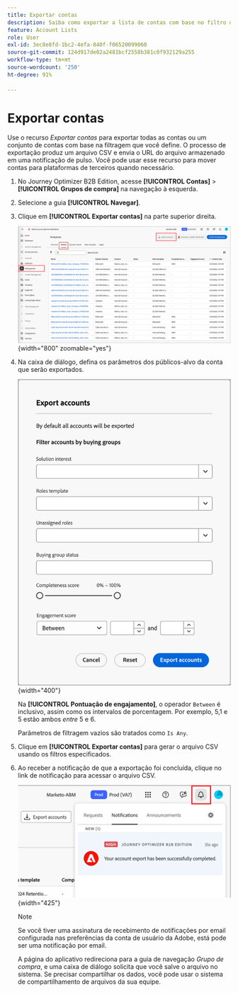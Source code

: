 ```yaml
---
title: Exportar contas
description: Saiba como exportar a lista de contas com base no filtro de grupos de compra.
feature: Account Lists
role: User
exl-id: 3ec8e8fd-1bc2-4efa-840f-f06520099060
source-git-commit: 124d917de02a2481bcf2558b381c0f932129a255
workflow-type: tm+mt
source-wordcount: '250'
ht-degree: 91%

---
```


# Exportar contas

Use o recurso _Exportar contas_ para exportar todas as contas ou um conjunto de contas com base na filtragem que você define. O processo de exportação produz um arquivo CSV e envia o URL do arquivo armazenado em uma notificação de pulso. Você pode usar esse recurso para mover contas para plataformas de terceiros quando necessário.

1. No Journey Optimizer B2B Edition, acesse **[!UICONTROL Contas]** > **[!UICONTROL Grupos de compra]** na navegação à esquerda.

1. Selecione a guia **[!UICONTROL Navegar]**.

1. Clique em **[!UICONTROL Exportar contas]** na parte superior direita.

   ![Editar detalhes da conta](./assets/export-accounts.png){width="800" zoomable="yes"}

1. Na caixa de diálogo, defina os parâmetros dos públicos-alvo da conta que serão exportados.

   ![Especificar a filtragem de público-alvo da conta](./assets/export-accounts-dialog.png){width="400"}

   Na **[!UICONTROL Pontuação de engajamento]**, o operador `Between` é inclusivo, assim como os intervalos de porcentagem. Por exemplo, 5,1 e 5 estão ambos _entre_ 5 e 6.

   Parâmetros de filtragem vazios são tratados como `Is Any`.

1. Clique em **[!UICONTROL Exportar contas]** para gerar o arquivo CSV usando os filtros especificados.

1. Ao receber a notificação de que a exportação foi concluída, clique no link de notificação para acessar o arquivo CSV.

   ![Clique na notificação para baixar o arquivo CSV da lista de contas exportadas](./assets/export-accounts-notification.png){width="425"}

   >[!NOTE]
   >
   >Se você tiver uma assinatura de recebimento de notificações por email configurada nas preferências da conta de usuário da Adobe, está pode ser uma notificação por email.

   A página do aplicativo redireciona para a guia de navegação _Grupo de compra_, e uma caixa de diálogo solicita que você salve o arquivo no sistema. Se precisar compartilhar os dados, você pode usar o sistema de compartilhamento de arquivos da sua equipe.
